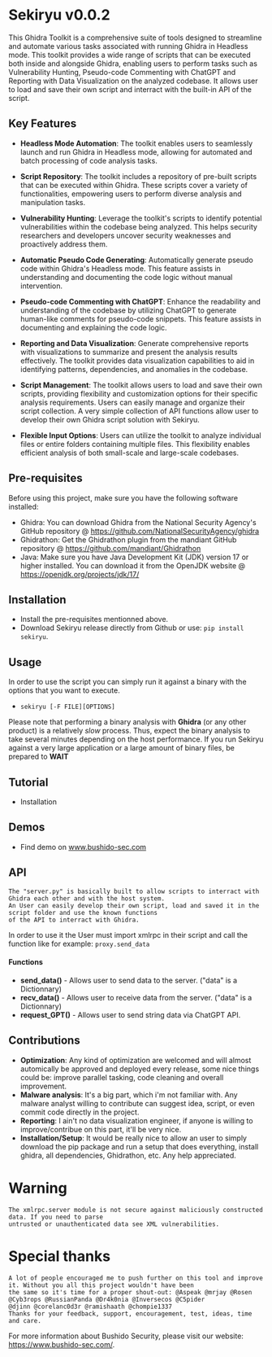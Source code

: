 # Sekiryu v0.0.2

This Ghidra Toolkit is a comprehensive suite of tools designed to streamline and automate various tasks associated with running Ghidra in Headless mode. This toolkit provides a wide range of scripts that can be executed both inside and alongside Ghidra, enabling users to perform tasks such as Vulnerability Hunting, Pseudo-code Commenting with ChatGPT and Reporting with Data Visualization on the analyzed codebase. It allows user to load and save their own script and interract with the built-in API of 
the script.

## Key Features

- **Headless Mode Automation**: The toolkit enables users to seamlessly launch and run Ghidra in Headless mode, allowing for automated and batch processing of code analysis tasks.

- **Script Repository**: The toolkit includes a repository of pre-built scripts that can be executed within Ghidra. These scripts cover a variety of functionalities, empowering users to perform diverse analysis and manipulation tasks.

- **Vulnerability Hunting**: Leverage the toolkit's scripts to identify potential vulnerabilities within the codebase being analyzed. This helps security researchers and developers uncover security weaknesses and proactively address them.

- **Automatic Pseudo Code Generating**: Automatically generate pseudo code within Ghidra's Headless mode. This feature assists in understanding and documenting the code logic without manual intervention.

- **Pseudo-code Commenting with ChatGPT**: Enhance the readability and understanding of the codebase by utilizing ChatGPT to generate human-like comments for pseudo-code snippets. This feature assists in documenting and explaining the code logic.

- **Reporting and Data Visualization**: Generate comprehensive reports with visualizations to summarize and present the analysis results effectively. The toolkit provides data visualization capabilities to aid in identifying patterns, dependencies, and anomalies in the codebase.

- **Script Management**: The toolkit allows users to load and save their own scripts, providing flexibility and customization options for their specific analysis requirements. Users can easily manage and organize their script collection. A very simple collection of API functions allow user to develop their own Ghidra script solution with Sekiryu.

- **Flexible Input Options**: Users can utilize the toolkit to analyze individual files or entire folders containing multiple files. This flexibility enables efficient analysis of both small-scale and large-scale codebases.

  
## Pre-requisites

Before using this project, make sure you have the following software installed:

- Ghidra: You can download Ghidra from the National Security Agency's GitHub repository @  https://github.com/NationalSecurityAgency/ghidra
- Ghidrathon: Get the Ghidrathon plugin from the mandiant GitHub repository @ https://github.com/mandiant/Ghidrathon
- Java: Make sure you have Java Development Kit (JDK) version 17 or higher installed. You can download it from the OpenJDK website @ https://openjdk.org/projects/jdk/17/

## Installation

- Install the pre-requisites mentionned above.
- Download Sekiryu release directly from Github or use: `pip install sekiryu`.

## Usage
In order to use the script you can simply run it against a binary with the options that you want to execute.
- `sekiryu [-F FILE][OPTIONS]`

Please note that performing a binary analysis with **Ghidra** (or any other product) is a relatively *slow* process. Thus, expect the binary analysis to take several minutes depending on the host performance.
If you run Sekiryu against a very large application or a large amount of binary files, be prepared to **WAIT**

## Tutorial
- Installation

## Demos
- Find demo on www.bushido-sec.com

## API
    
    The "server.py" is basically built to allow scripts to interract with Ghidra each other and with the host system. 
    An User can easily develop their own script, load and saved it in the script folder and use the known functions 
    of the API to interract with Ghidra.    
In order to use it the User must import xmlrpc in their script and call the function like for example: `proxy.send_data`
#### Functions
  - **send_data()** - Allows user to send data to the server. ("data" is a Dictionnary)
  - **recv_data()** - Allows user to receive data from the server. ("data" is a Dictionnary)
  - **request_GPT()** - Allows user to send string data via ChatGPT API.

## Contributions

- **Optimization**: Any kind of optimization are welcomed and will almost automically be approved and deployed every release, some nice things could be: improve parallel tasking, code cleaning and overall improvement.
- **Malware analysis**: It's a big part, which i'm not familiar with. Any malware analyst willing to contribute can suggest idea, script, or even commit code directly in the project.
-  **Reporting**: I ain't no data visualization engineer, if anyone is willing to improve/contribue on this part, it'll be very nice.
-  **Installation/Setup**: It would be really nice to allow an user to simply download the pip package and run a setup that does everything, install ghidra, all dependencies, Ghidrathon, etc. Any help appreciated.

# Warning
 
    The xmlrpc.server module is not secure against maliciously constructed data. If you need to parse 
    untrusted or unauthenticated data see XML vulnerabilities.

# Special thanks
    A lot of people encouraged me to push further on this tool and improve it. Without you all this project wouldn't have been 
    the same so it's time for a proper shout-out: @Aspeak @mrjay @Rosen @Cyb3rops @RussianPanda @Dr4k0nia @Inversecos @C5pider
    @djinn @corelanc0d3r @ramishaath @chompie1337 
    Thanks for your feedback, support, encouragement, test, ideas, time and care.
    
For more information about Bushido Security, please visit our website: https://www.bushido-sec.com/.
